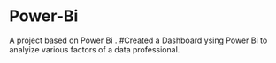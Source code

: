 # Power-Bi
A project based on Power Bi .
#Created a Dashboard ysing Power Bi to analyize various factors of a data professional.

